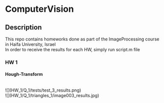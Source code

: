 # ComputerVision
## Description
This repo contains homeworks done as part of the ImageProcessing course in Haifa University, Israel</br>
In order to receive the results for each HW, simply run script.m file

### HW 1
#### Hough-Transform
</br>
![](HW_1/Q_1/tests/test_3_results.png)
</br>
![](HW_1/Q_1/triangles_1/image003_results.jpg)
